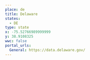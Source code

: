 ```yaml
---
place: de
title: Delaware
states:
  - DE
type: state
x: -75.52766989999999
y: 38.9108325
wwc: false
portal_urls:
  General: https://data.delaware.gov/
---
```

